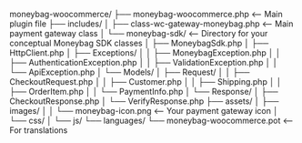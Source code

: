 moneybag-woocommerce/
├── moneybag-woocommerce.php  <-- Main plugin file
├── includes/
│   ├── class-wc-gateway-moneybag.php  <-- Main payment gateway class
│   └── moneybag-sdk/  <-- Directory for your conceptual Moneybag SDK classes
│       ├── MoneybagSdk.php
│       ├── HttpClient.php
│       ├── Exceptions/
│       │   ├── MoneybagException.php
│       │   ├── AuthenticationException.php
│       │   ├── ValidationException.php
│       │   └── ApiException.php
│       └── Models/
│           ├── Request/
│           │   ├── CheckoutRequest.php
│           │   ├── Customer.php
│           │   ├── Shipping.php
│           │   ├── OrderItem.php
│           │   └── PaymentInfo.php
│           └── Response/
│               ├── CheckoutResponse.php
│               └── VerifyResponse.php
├── assets/
│   ├── images/
│   │   └── moneybag-icon.png  <-- Your payment gateway icon
│   └── css/
│   └── js/
└── languages/
    └── moneybag-woocommerce.pot  <-- For translations